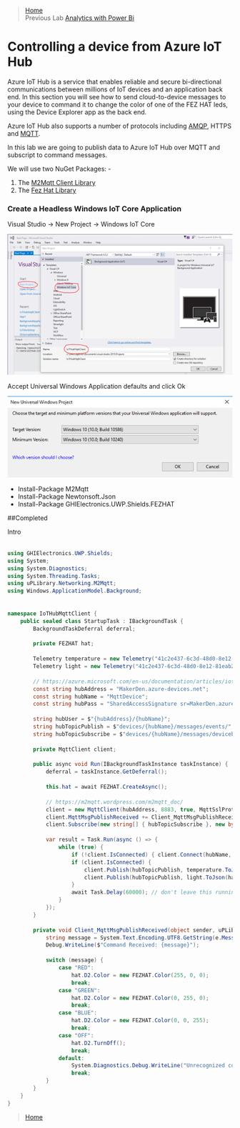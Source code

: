 >[Home](README.md) </br>
>Previous Lab [Analytics with Power Bi](AnalyticsWithPowerBi.md)

# Controlling a device from Azure IoT Hub

Azure IoT Hub is a service that enables reliable and secure bi-directional communications between millions of IoT devices and an application back end. In this section you will see how to send cloud-to-device messages to your device to command it to change the color of one of the FEZ HAT leds, using the Device Explorer app as the back end.

Azure IoT Hub also supports a number of protocols including [AMQP](https://en.wikipedia.org/wiki/AMPQ), HTTPS and [MQTT](https://en.wikipedia.org/wiki/MQTT).

In this lab we are going to publish data to Azure IoT Hub over MQTT and subscript to command messages.

We will use two NuGet Packages: -

1. The [M2Mqtt Client Library](https://m2mqtt.wordpress.com/using-mqttclient)
2. The [Fez Hat Library](https://www.ghielectronics.com/docs/329/fez-hat-developers-guide)

### Create a Headless Windows IoT Core Application

Visual Studio -> New Project -> Windows IoT Core

![Create New IoT Core Background Application](Images/mqtt-background-application-new.png?raw=true)

Accept Universal Windows Application defaults and click Ok

![New Universal Project Defaults](Images/mqtt-new-universal-project-defaults.png?raw=true)



- Install-Package M2Mqtt 
- Install-Package Newtonsoft.Json 
- Install-Package GHIElectronics.UWP.Shields.FEZHAT


##Completed

Intro


````C#

using GHIElectronics.UWP.Shields;
using System;
using System.Diagnostics;
using System.Threading.Tasks;
using uPLibrary.Networking.M2Mqtt;
using Windows.ApplicationModel.Background;


namespace IoTHubMqttClient {
    public sealed class StartupTask : IBackgroundTask {
        BackgroundTaskDeferral deferral;

        private FEZHAT hat;

        Telemetry temperature = new Telemetry("41c2e437-6c3d-48d0-8e12-81eab2aa5013", "Temperature", "C");
        Telemetry light = new Telemetry("41c2e437-6c3d-48d0-8e12-81eab2aa5014", "Light", "L");

        // https://azure.microsoft.com/en-us/documentation/articles/iot-hub-mqtt-support/
        const string hubAddress = "MakerDen.azure-devices.net";
        const string hubName = "MqttDevice";
        const string hubPass = "SharedAccessSignature sr=MakerDen.azure-devices.net%2fdevices%2fMqttDevice&sig=sh8ZVK3L4u9XYuTeI%2f3l%2bx7X6D3BRJADz1rppuK3hvw%3d&se=1477701103";

        string hubUser = $"{hubAddress}/{hubName}";
        string hubTopicPublish = $"devices/{hubName}/messages/events/";
        string hubTopicSubscribe = $"devices/{hubName}/messages/devicebound/#";

        private MqttClient client;

        public async void Run(IBackgroundTaskInstance taskInstance) {
            deferral = taskInstance.GetDeferral();

            this.hat = await FEZHAT.CreateAsync();

            // https://m2mqtt.wordpress.com/m2mqtt_doc/
            client = new MqttClient(hubAddress, 8883, true, MqttSslProtocols.TLSv1_2);
            client.MqttMsgPublishReceived += Client_MqttMsgPublishReceived;
            client.Subscribe(new string[] { hubTopicSubscribe }, new byte[] { 0 });

            var result = Task.Run(async () => {
                while (true) {
                    if (!client.IsConnected) { client.Connect(hubName, hubUser, hubPass); }
                    if (client.IsConnected) {
                        client.Publish(hubTopicPublish, temperature.ToJson(hat.GetTemperature()));
                        client.Publish(hubTopicPublish, light.ToJson(hat.GetLightLevel()));
                    }
                    await Task.Delay(60000); // don't leave this running for too long at this rate as you'll quickly consume your free daily Iot Hub Message limit
                }
            });
        }

        private void Client_MqttMsgPublishReceived(object sender, uPLibrary.Networking.M2Mqtt.Messages.MqttMsgPublishEventArgs e) {
            string message = System.Text.Encoding.UTF8.GetString(e.Message).ToUpperInvariant();
            Debug.WriteLine($"Command Received: {message}");

            switch (message) {
                case "RED":
                    hat.D2.Color = new FEZHAT.Color(255, 0, 0);
                    break;
                case "GREEN":
                    hat.D2.Color = new FEZHAT.Color(0, 255, 0);
                    break;
                case "BLUE":
                    hat.D2.Color = new FEZHAT.Color(0, 0, 255);
                    break;
                case "OFF":
                    hat.D2.TurnOff();
                    break;
                default:
                    System.Diagnostics.Debug.WriteLine("Unrecognized command: {0}", message);
                    break;
            }
        }
    }
}    

````
    


>[Home](README.md)